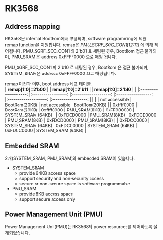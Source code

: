 # RK3568

## Address mapping

 RK3568은 internal BootRom에서 부팅되며, software programming에 의한 remap function을 지원합니다.
 remap은 *PMU_SGRF_SOC_CON1[12:11]* 에 의해 제어됩니다. 
 PMU_SGRF_SOC_CON1 의 2'b01 로 세팅된 경우,  BootRom 접근 불가되며, 
 	PMU_SRAM 은 address 0xFFFF0000 으로 매핑 됩니다. 

 PMU_SGRF_SOC_CON1 이 2'b10 로 세팅된 경우, BootRom 은 접근 불가되며, SYSTEM_SRAM은 address 0xFFFF0000 으로 매핑됩니다. 

  remap  이전과 이후, boot address 비교 테이블.  
 | **remap[1:0]=2'b00** 	|                    	| **remap[1:0]=2'b11** 	|                    	| **remap[1:0]=2'b10** 	|                    	|
 |:--------------------:	|:------------------:	|:--------------------:	|:------------------:	|:--------------------:	|:------------------:	|
 |                      	|                    	| not accessible       	| BootRom(20KB)      	| not accessible       	| BootRom(20KB)      	|
 | 0xffff0000           	| BootRom(20KB)      	| 0xffff0000           	| PMU_SRAM(8KB)      	| 0xFF000000           	| SYSTEM_SRAM (64KB) 	|
 | 0xFDCD0000           	| PMU_SRAM(8KB)      	| 0xFDCD0000           	| PMU_SRAM(8KB)      	| 0xFDCD0000           	| PMU_SRAM(8KB)      	|
 | 0xFDCC0000           	| SYSTEM_SRAM (64KB) 	| 0xFDCC0000           	| SYSTEM_SRAM (64KB) 	| 0xFDCC0000           	| SYSTEM_SRAM (64KB) 	|


## Embedded SRAM
 2개(SYSTEM_SRAM, PMU_SRAM)의 embedded SRAM이 있습니다. 

 - SYSTEM_SRAM
	 * provide 64KB access space
	 * support security and non-security access
	 * secure or non-secure space is software programmable
 - PMU_SRAM
	 * provide 8KB access space
	 * support secure access only


## Power Management Unit (PMU)
 Power Management Unit(PMU)는 RK3568의 power resources를 제어하도록 설계되었습니다.
